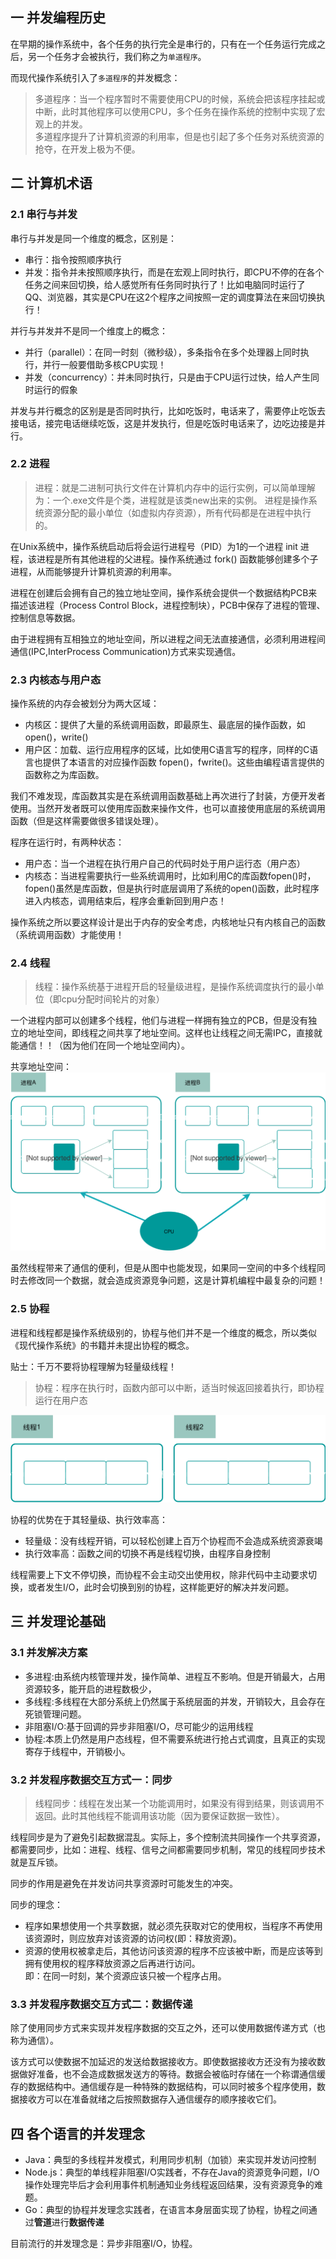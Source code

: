 ## 一 并发编程历史  

在早期的操作系统中，各个任务的执行完全是串行的，只有在一个任务运行完成之后，另一个任务才会被执行，我们称之为`单道程序`。  

而现代操作系统引入了`多道程序`的并发概念：
> 多道程序：当一个程序暂时不需要使用CPU的时候，系统会把该程序挂起或中断，此时其他程序可以使用CPU，多个任务在操作系统的控制中实现了宏观上的并发。    
多道程序提升了计算机资源的利用率，但是也引起了多个任务对系统资源的抢夺，在开发上极为不便。  

## 二 计算机术语

### 2.1 串行与并发

串行与并发是同一个维度的概念，区别是：
- 串行：指令按照顺序执行
- 并发：指令并未按照顺序执行，而是在宏观上同时执行，即CPU不停的在各个任务之间来回切换，给人感觉所有任务同时执行了！比如电脑同时运行了QQ、浏览器，其实是CPU在这2个程序之间按照一定的调度算法在来回切换执行！

并行与并发并不是同一个维度上的概念：
- 并行（parallel）：在同一时刻（微秒级），多条指令在多个处理器上同时执行，并行一般要借助多核CPU实现！
- 并发（concurrency）：并未同时执行，只是由于CPU运行过快，给人产生同时运行的假象

并发与并行概念的区别是是否同时执行，比如吃饭时，电话来了，需要停止吃饭去接电话，接完电话继续吃饭，这是并发执行，但是吃饭时电话来了，边吃边接是并行。  
### 2.2 进程

> 进程：就是二进制可执行文件在计算机内存中的运行实例，可以简单理解为：一个.exe文件是个类，进程就是该类new出来的实例。 
> 进程是操作系统资源分配的最小单位（如虚拟内存资源），所有代码都是在进程中执行的。 

在Unix系统中，操作系统启动后将会运行进程号（PID）为1的一个进程 init 进程，该进程是所有其他进程的父进程。操作系统通过 fork() 函数能够创建多个子进程，从而能够提升计算机资源的利用率。  

进程在创建后会拥有自己的独立地址空间，操作系统会提供一个数据结构PCB来描述该进程（Process Control Block，进程控制块），PCB中保存了进程的管理、控制信息等数据。  

由于进程拥有互相独立的地址空间，所以进程之间无法直接通信，必须利用进程间通信(IPC,InterProcess Communication)方式来实现通信。  

### 2.3 内核态与用户态

操作系统的内存会被划分为两大区域：
- 内核区：提供了大量的系统调用函数，即最原生、最底层的操作函数，如 open()，write() 
- 用户区：加载、运行应用程序的区域，比如使用C语言写的程序，同样的C语言也提供了本语言的对应操作函数 fopen()，fwrite()。这些由编程语言提供的函数称之为库函数。

我们不难发现，库函数其实是在系统调用函数基础上再次进行了封装，方便开发者使用。当然开发者既可以使用库函数来操作文件，也可以直接使用底层的系统调用函数（但是这样需要做很多错误处理）。  

程序在运行时，有两种状态：
- 用户态：当一个进程在执行用户自己的代码时处于用户运行态（用户态）
- 内核态：当进程需要执行一些系统调用时，比如利用C的库函数fopen()时，fopen()虽然是库函数，但是执行时底层调用了系统的open()函数，此时程序进入内核态，调用结束后，程序会重新回到用户态！

操作系统之所以要这样设计是出于内存的安全考虑，内核地址只有内核自己的函数（系统调用函数）才能使用！  

### 2.4 线程

> 线程：操作系统基于进程开启的轻量级进程，是操作系统调度执行的最小单位（即cpu分配时间轮片的对象）

一个进程内部可以创建多个线程，他们与进程一样拥有独立的PCB，但是没有独立的地址空间，即线程之间共享了地址空间。这样也让线程之间无需IPC，直接就能通信！！（因为他们在同一个地址空间内）。  

共享地址空间：
![](../images/go/02-01.svg)

虽然线程带来了通信的便利，但是从图中也能发现，如果同一空间的中多个线程同时去修改同一个数据，就会造成资源竞争问题，这是计算机编程中最复杂的问题！  

### 2.5 协程

进程和线程都是操作系统级别的，协程与他们并不是一个维度的概念，所以类似《现代操作系统》的书籍并未提出协程的概念。  

贴士：千万不要将协程理解为轻量级线程！

> 协程：程序在执行时，函数内部可以中断，适当时候返回接着执行，即协程运行在用户态 

![](../images/go/02-02.svg)

协程的优势在于其轻量级、执行效率高：
- 轻量级：没有线程开销，可以轻松创建上百万个协程而不会造成系统资源衰竭
- 执行效率高：函数之间的切换不再是线程切换，由程序自身控制

线程需要上下文不停切换，而协程不会主动交出使用权，除非代码中主动要求切换，或者发生I/O，此时会切换到别的协程，这样能更好的解决并发问题。  

## 三 并发理论基础

### 3.1 并发解决方案

- 多进程:由系统内核管理并发，操作简单、进程互不影响。但是开销最大，占用资源较多，能开启的进程数极少，
- 多线程:多线程在大部分系统上仍然属于系统层面的并发，开销较大，且会存在死锁管理问题。
- 非阻塞I/O:基于回调的异步非阻塞I/O，尽可能少的运用线程
- 协程:本质上仍然是用户态线程，但不需要系统进行抢占式调度，且真正的实现寄存于线程中，开销极小。

### 3.2 并发程序数据交互方式一：同步

> 线程同步：线程在发出某一个功能调用时，如果没有得到结果，则该调用不返回。此时其他线程不能调用该功能（因为要保证数据一致性）。  

线程同步是为了避免引起数据混乱。实际上，多个控制流共同操作一个共享资源，都需要同步，比如：进程、线程、信号之间都需要同步机制，常见的线程同步技术就是互斥锁。 

同步的作用是避免在并发访问共享资源时可能发生的冲突。  

同步的理念：
- 程序如果想使用一个共享数据，就必须先获取对它的使用权，当程序不再使用该资源时，则应放弃对该资源的访问权(即：释放资源)。
- 资源的使用权被拿走后，其他访问该资源的程序不应该被中断，而是应该等到拥有使用权的程序释放资源之后再进行访问。  
即：在同一时刻，某个资源应该只被一个程序占用。  

### 3.3 并发程序数据交互方式二：数据传递

除了使用同步方式来实现并发程序数据的交互之外，还可以使用数据传递方式（也称为通信）。  

该方式可以使数据不加延迟的发送给数据接收方。即使数据接收方还没有为接收数据做好准备，也不会造成数据发送方的等待。数据会被临时存储在一个称谓通信缓存的数据结构中。通信缓存是一种特殊的数据结构，可以同时被多个程序使用，数据接收方可以在准备就绪之后按照数据存入通信缓存的顺序接收它们。  

## 四 各个语言的并发理念

- Java：典型的多线程并发模式，利用同步机制（加锁）来实现并发访问控制
- Node.js：典型的单线程非阻塞I/O实践者，不存在Java的资源竞争问题，I/O操作处理完毕后才会利用事件机制通知业务线程返回结果，没有资源竞争的难题。
- Go：典型的协程并发理念实践者，在语言本身层面实现了协程，协程之间通过**管道**进行**数据传递**

目前流行的并发理念是：异步非阻塞I/O，协程。